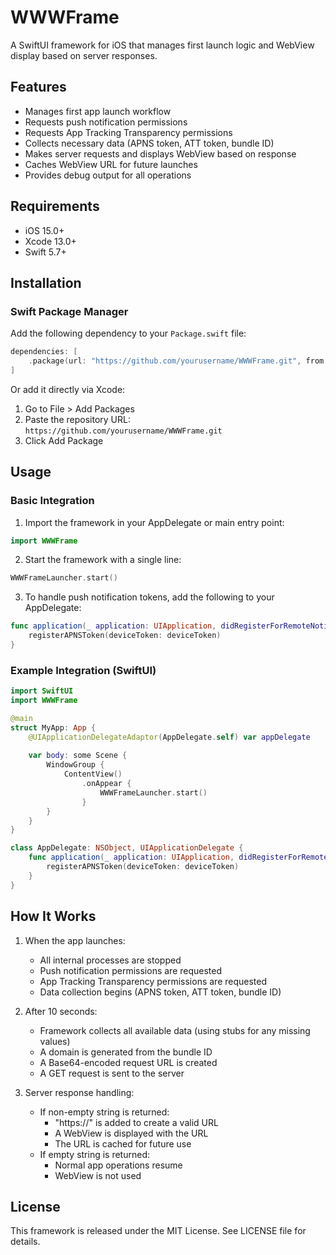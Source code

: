 # WWWFrame

A SwiftUI framework for iOS that manages first launch logic and WebView display based on server responses.

## Features

- Manages first app launch workflow
- Requests push notification permissions
- Requests App Tracking Transparency permissions
- Collects necessary data (APNS token, ATT token, bundle ID)
- Makes server requests and displays WebView based on response
- Caches WebView URL for future launches
- Provides debug output for all operations

## Requirements

- iOS 15.0+
- Xcode 13.0+
- Swift 5.7+

## Installation

### Swift Package Manager

Add the following dependency to your `Package.swift` file:

```swift
dependencies: [
    .package(url: "https://github.com/yourusername/WWWFrame.git", from: "1.0.0")
]
```

Or add it directly via Xcode:
1. Go to File > Add Packages
2. Paste the repository URL: `https://github.com/yourusername/WWWFrame.git`
3. Click Add Package

## Usage

### Basic Integration

1. Import the framework in your AppDelegate or main entry point:

```swift
import WWWFrame
```

2. Start the framework with a single line:

```swift
WWWFrameLauncher.start()
```

3. To handle push notification tokens, add the following to your AppDelegate:

```swift
func application(_ application: UIApplication, didRegisterForRemoteNotificationsWithDeviceToken deviceToken: Data) {
    registerAPNSToken(deviceToken: deviceToken)
}
```

### Example Integration (SwiftUI)

```swift
import SwiftUI
import WWWFrame

@main
struct MyApp: App {
    @UIApplicationDelegateAdaptor(AppDelegate.self) var appDelegate
    
    var body: some Scene {
        WindowGroup {
            ContentView()
                .onAppear {
                    WWWFrameLauncher.start()
                }
        }
    }
}

class AppDelegate: NSObject, UIApplicationDelegate {
    func application(_ application: UIApplication, didRegisterForRemoteNotificationsWithDeviceToken deviceToken: Data) {
        registerAPNSToken(deviceToken: deviceToken)
    }
}
```

## How It Works

1. When the app launches:
   - All internal processes are stopped
   - Push notification permissions are requested
   - App Tracking Transparency permissions are requested
   - Data collection begins (APNS token, ATT token, bundle ID)

2. After 10 seconds:
   - Framework collects all available data (using stubs for any missing values)
   - A domain is generated from the bundle ID
   - A Base64-encoded request URL is created
   - A GET request is sent to the server

3. Server response handling:
   - If non-empty string is returned: 
     - "https://" is added to create a valid URL
     - A WebView is displayed with the URL
     - The URL is cached for future use
   - If empty string is returned:
     - Normal app operations resume
     - WebView is not used

## License

This framework is released under the MIT License. See LICENSE file for details. 